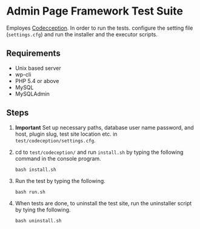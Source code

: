 # Admin Page Framework Test Suite

Employes [Codecception](http://codeception.com/). In order to run the tests. configure the setting file (`settings.cfg`) and run the installer and the executor scripts.

## Requirements

- Unix based server
- wp-cli
- PHP 5.4 or above
- MySQL
- MySQLAdmin

## Steps

1. **Important** Set up necessary paths, database user name password, and host, plugin slug, test site location etc. in `test/codeception/settings.cfg`.
2. cd to `test/codeception/` and run `install.sh` by typing the following command in the console program.

    ```
    bash install.sh
    ```

3. Run the test by typing the following. 

    ```
    bash run.sh
    ```

4. When tests are done, to uninstall the test site, run the uninstaller script by tying the following.

    ```
    bash uninstall.sh
    ```